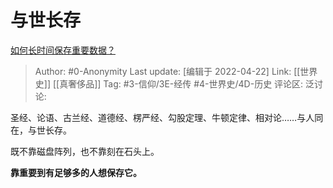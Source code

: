 # 与世长存
[如何长时间保存重要数据？](https://www.zhihu.com/question/313837243/answer/2451917048)

> Author: #0-Anonymity
> Last update: [编辑于 2022-04-22]
> Link: [[世界史]] [[真奢侈品]]
> Tag: #3-信仰/3E-经传 #4-世界史/4D-历史
> 评论区:
> 泛讨论:

圣经、论语、古兰经、道德经、楞严经、勾股定理、牛顿定律、相对论……与人同在，与世长存。

既不靠磁盘阵列，也不靠刻在石头上。

**靠重要到有足够多的人想保存它。**

